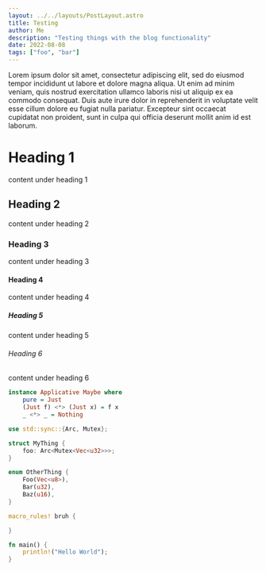 ```yaml
---
layout: ../../layouts/PostLayout.astro
title: Testing
author: Me
description: "Testing things with the blog functionality"
date: 2022-08-08
tags: ["foo", "bar"]
---
```


Lorem ipsum dolor sit amet, consectetur adipiscing elit, sed do eiusmod tempor incididunt ut labore et dolore magna aliqua. Ut enim ad minim veniam, quis nostrud exercitation ullamco laboris nisi ut aliquip ex ea commodo consequat. Duis aute irure dolor in reprehenderit in voluptate velit esse cillum dolore eu fugiat nulla pariatur. Excepteur sint occaecat cupidatat non proident, sunt in culpa qui officia deserunt mollit anim id est laborum.

# Heading 1
content under heading 1

## Heading 2

content under heading 2
### Heading 3

content under heading 3

#### Heading 4

content under heading 4

##### Heading 5

content under heading 5

###### Heading 6

content under heading 6


```haskell
instance Applicative Maybe where
    pure = Just
    (Just f) <*> (Just x) = f x
    _ <*> _ = Nothing
```

```rust
use std::sync::{Arc, Mutex};

struct MyThing {
    foo: Arc<Mutex<Vec<u32>>>;
}

enum OtherThing {
    Foo(Vec<u8>),
    Bar(u32),
    Baz(u16),
}

macro_rules! bruh {

}

fn main() {
    println!("Hello World");
}
```
